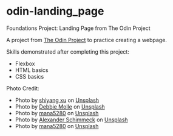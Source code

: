 # odin-landing_page
Foundations Project: Landing Page from The Odin Project

A project from <a href="https://www.theodinproject.com/paths/foundations/courses/foundations/lessons/landing-page">The Odin Project</a> to practice creating a webpage. 

Skills demonstrated after completing this project:
* Flexbox
* HTML basics
* CSS basics

Photo Credit:
* Photo by <a href="https://unsplash.com/@ltmonster?utm_source=unsplash&utm_medium=referral&utm_content=creditCopyText">shiyang xu</a> on <a href="https://unsplash.com/s/photos/panda-bear?utm_source=unsplash&utm_medium=referral&utm_content=creditCopyText">Unsplash</a>
* Photo by <a href="https://unsplash.com/@djmle29n?utm_source=unsplash&utm_medium=referral&utm_content=creditCopyText">Debbie Molle</a> on <a href="https://unsplash.com/?utm_source=unsplash&utm_medium=referral&utm_content=creditCopyText">Unsplash</a>
* Photo by <a href="https://unsplash.com/@mana5280?utm_source=unsplash&utm_medium=referral&utm_content=creditCopyText">mana5280</a> on <a href="https://unsplash.com/?utm_source=unsplash&utm_medium=referral&utm_content=creditCopyText">Unsplash</a>
* Photo by <a href="https://unsplash.com/@alschim?utm_source=unsplash&utm_medium=referral&utm_content=creditCopyText">Alexander Schimmeck</a> on <a href="https://unsplash.com/?utm_source=unsplash&utm_medium=referral&utm_content=creditCopyText">Unsplash</a>
* Photo by <a href="https://unsplash.com/@mana5280?utm_source=unsplash&utm_medium=referral&utm_content=creditCopyText">mana5280</a> on <a href="https://unsplash.com/?utm_source=unsplash&utm_medium=referral&utm_content=creditCopyText">Unsplash</a>
  
